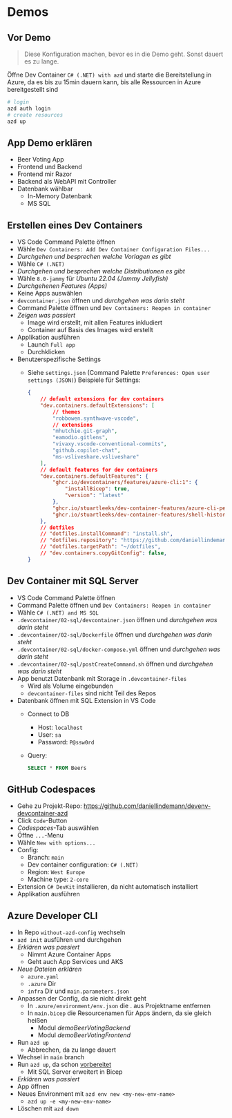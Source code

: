 # Demos

## Vor Demo

> Diese Konfiguration machen, bevor es in die Demo geht. Sonst dauert es zu lange.

Öffne Dev Container `C# (.NET) with azd` und starte die Bereitstellung in Azure, da es bis zu 15min dauern kann, bis alle Ressourcen in Azure bereitgestellt sind

```bash
# login
azd auth login
# create resources
azd up
```

## App Demo erklären

- Beer Voting App
- Frontend und Backend
- Frontend mir Razor
- Backend als WebAPI mit Controller
- Datenbank wählbar
    - In-Memory Datenbank
    - MS SQL

## Erstellen eines Dev Containers

- VS Code Command Palette öffnen
- Wähle `Dev Containers: Add Dev Container Configuration Files...`
- *Durchgehen und besprechen welche Vorlagen es gibt*
- Wähle `C# (.NET)`
- *Durchgehen und besprechen welche Distributionen es gibt*
- Wähle `8.0-jammy` für *Ubuntu 22.04 (Jammy Jellyfish)* 
- *Durchgehenen Features (Apps)*
- Keine Apps auswählen
- `devcontainer.json` öffnen und *durchgehen was darin steht*
- Command Palette öffnen und `Dev Containers: Reopen in container`
- *Zeigen was passiert*
    - Image wird erstellt, mit allen Features inkludiert
    - Container auf Basis des Images wird erstellt
- Applikation ausführen
    - Launch `Full app`
    - Durchklicken
- Benutzerspezifische Settings
    - Siehe `settings.json` (Command Palette `Preferences: Open user settings (JSON)`)
    Beispiele für Settings:

        ```json
        {
            // default extensions for dev containers
            "dev.containers.defaultExtensions": [
                // themes
                "robbowen.synthwave-vscode",
                // extensions
                "mhutchie.git-graph",
                "eamodio.gitlens",
                "vivaxy.vscode-conventional-commits",
                "github.copilot-chat",
                "ms-vsliveshare.vsliveshare"
            ],
            // default features for dev containers
            "dev.containers.defaultFeatures": {
                "ghcr.io/devcontainers/features/azure-cli:1": {
                    "installBicep": true,
                    "version": "latest"
                },
                "ghcr.io/stuartleeks/dev-container-features/azure-cli-persistence:0": {},
                "ghcr.io/stuartleeks/dev-container-features/shell-history:0": {}
            },
            // dotfiles
            // "dotfiles.installCommand": "install.sh",
            // "dotfiles.repository": "https://github.com/daniellindemann/dotfiles",
            // "dotfiles.targetPath": "~/dotfiles",
            // "dev.containers.copyGitConfig": false,
        }
        ```

## Dev Container mit SQL Server

- VS Code Command Palette öffnen
- Command Palette öffnen und `Dev Containers: Reopen in container`
- Wähle `C# (.NET) and MS SQL`
- `.devcontainer/02-sql/devcontainer.json` öffnen und *durchgehen was darin steht*
- `.devcontainer/02-sql/Dockerfile` öffnen und *durchgehen was darin steht*
- `.devcontainer/02-sql/docker-compose.yml` öffnen und *durchgehen was darin steht*
- `.devcontainer/02-sql/postCreateCommand.sh` öffnen und *durchgehen was darin steht*
- App benutzt Datenbank mit Storage in `.devcontainer-files`
    - Wird als Volume eingebunden
    - `devcontainer-files` sind nicht Teil des Repos
- Datenbank öffnen mit SQL Extension in VS Code
    - Connect to DB
        - Host: `localhost`
        - User: `sa`
        - Password: `P@ssw0rd`
    - Query:

        ```sql
        SELECT * FROM Beers
        ```

## GitHub Codespaces

- Gehe zu Projekt-Repo: <https://github.com/daniellindemann/devenv-devcontainer-azd>
- Click `Code`-Button
- *Codespaces*-Tab auswählen
- Öffne `...`-Menu
- Wähle `New with options...`
- Config:
    - Branch: `main`
    - Dev container configuration: `C# (.NET)`
    - Region: `West Europe`
    - Machine type: `2-core`
- Extension `C# DevKit` installieren, da nicht automatisch installiert
- Applikation ausführen

## Azure Developer CLI

- In Repo `without-azd-config` wechseln
- `azd init` ausführen und durchgehen
- *Erklären was passiert*
    - Nimmt Azure Container Apps
    - Geht auch App Services und AKS
- *Neue Dateien erklären*
    - `azure.yaml`
    - `.azure` Dir
    - `infra` Dir und `main.parameters.json`
- Anpassen der Config, da sie nicht direkt geht
    - In `.azure/environment/env.json` die . aus Projektname entfernen
    - In `main.bicep` die Resourcenamen für Apps ändern, da sie gleich heißen
        - Modul *demoBeerVotingBackend*
        - Modul *demoBeerVotingFrontend*
- Run `azd up`
    - Abbrechen, da zu lange dauert
- Wechsel in `main` branch
- Run `azd up`, da schon [vorbereitet](#vor-demo)
    - Mit SQL Server erweitert in Bicep
- *Erklären was passiert*
- App öffnen
- Neues Environment mit `azd env new <my-new-env-name>`
    - `azd up -e <my-new-env-name>`
- Löschen mit `azd down`
